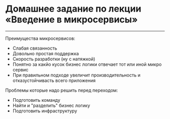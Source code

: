 # Домашнее задание по лекции «Введение в микросервисы»

---

Преимущества микросервисов:

- Слабая связанность
- Довольно простая поддержка
- Скорость разработки (ну с натяжкой)
- Понятно за какйо кусок бизнес логики отвечает тот или иной микро сервис
- При правильном подходе увеличит производительность 
и отказустойчивасть всего приложения

Проблемы которые надо решить перед переходом:

- Подготовить команду
- Найти и "разделить" бизнес логику
- Подготовить инфраструктуру